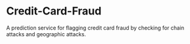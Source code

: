 # Credit-Card-Fraud
A prediction service for flagging credit card fraud by checking for chain attacks and geographic attacks.

